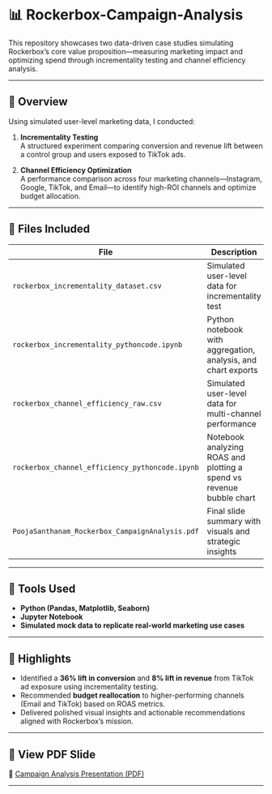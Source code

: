 # 📊 Rockerbox-Campaign-Analysis

This repository showcases two data-driven case studies simulating Rockerbox’s core value proposition—measuring marketing impact and optimizing spend through incrementality testing and channel efficiency analysis.

---

## 📌 Overview

Using simulated user-level marketing data, I conducted:

1. **Incrementality Testing**  
   A structured experiment comparing conversion and revenue lift between a control group and users exposed to TikTok ads.

2. **Channel Efficiency Optimization**  
   A performance comparison across four marketing channels—Instagram, Google, TikTok, and Email—to identify high-ROI channels and optimize budget allocation.

---

## 📁 Files Included

| File | Description |
|------|-------------|
| `rockerbox_incrementality_dataset.csv` | Simulated user-level data for incrementality test |
| `rockerbox_incrementality_pythoncode.ipynb` | Python notebook with aggregation, analysis, and chart exports |
| `rockerbox_channel_efficiency_raw.csv` | Simulated user-level data for multi-channel performance |
| `rockerbox_channel_efficiency_pythoncode.ipynb` | Notebook analyzing ROAS and plotting a spend vs revenue bubble chart |
| `PoojaSanthanam_Rockerbox_CampaignAnalysis.pdf` | Final slide summary with visuals and strategic insights |

---

## 🧠 Tools Used

- **Python (Pandas, Matplotlib, Seaborn)**
- **Jupyter Notebook**
- **Simulated mock data to replicate real-world marketing use cases**

---

## 📝 Highlights

- Identified a **36% lift in conversion** and **8% lift in revenue** from TikTok ad exposure using incrementality testing.
- Recommended **budget reallocation** to higher-performing channels (Email and TikTok) based on ROAS metrics.
- Delivered polished visual insights and actionable recommendations aligned with Rockerbox’s mission.

---

## 🔗 View PDF Slide

📎 [Campaign Analysis Presentation (PDF)](./PoojaSanthanam_Rockerbox_CampaignAnalysis.pdf)

---

